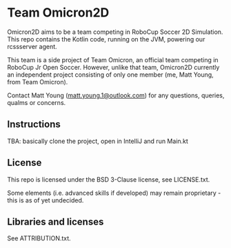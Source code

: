 # Team Omicron2D

Omicron2D aims to be a team competing in RoboCup Soccer 2D Simulation. 
This repo contains the Kotlin code, running on the JVM, powering our rcssserver agent.

This team is a side project of Team Omicron, an official team competing in RoboCup Jr Open Soccer.
However, unlike that team, Omicron2D currently an independent project consisting of only one member (me, Matt Young, from Team Omicron).

Contact Matt Young (matt.young.1@outlook.com) for any questions, queries, qualms or concerns.

## Instructions
TBA: basically clone the project, open in IntelliJ and run Main.kt

## License
This repo is licensed under the BSD 3-Clause license, see LICENSE.txt.

Some elements (i.e. advanced skills if developed) may remain proprietary - this is as of yet undecided.

## Libraries and licenses
See ATTRIBUTION.txt.